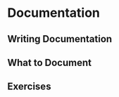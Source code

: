 Documentation
=============

Writing Documentation
---------------------

What to Document
----------------

Exercises
---------
